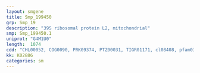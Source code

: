 ```yaml
---
layout: smgene
title: Smp_199450
grp: Smp_19
description: "39S ribosomal protein L2, mitochondrial"
smp: Smp_199450.1
uniprot: "G4M1U0"
length:  1074
cdd: "CHL00052, COG0090, PRK09374, PTZ00031, TIGR01171, cl08408, pfam03947"
kk: K02886
categories: sm
---
```

